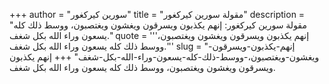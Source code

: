 +++
author = "سورين كيركغور"
title = "مقولة سورين كيركغور"
description = "مقولة سورين كيركغور: إنهم يكذبون ويسرقون ويغشون ويغتصبون، ووسط ذلك كله يسعون وراء الله بكل شغف."
quote = '''إنهم يكذبون ويسرقون ويغشون ويغتصبون، ووسط ذلك كله يسعون وراء الله بكل شغف.'''
slug = "إنهم-يكذبون-ويسرقون-ويغشون-ويغتصبون،-ووسط-ذلك-كله-يسعون-وراء-الله-بكل-شغف"
+++
إنهم يكذبون ويسرقون ويغشون ويغتصبون، ووسط ذلك كله يسعون وراء الله بكل شغف.

